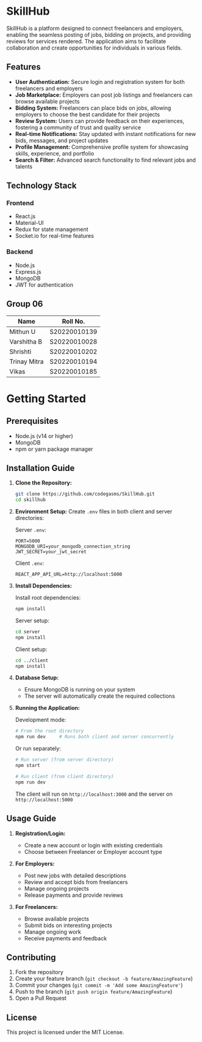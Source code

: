 # SkillHub

SkillHub is a platform designed to connect freelancers and employers, enabling the seamless posting of jobs, bidding on projects, and providing reviews for services rendered. The application aims to facilitate collaboration and create opportunities for individuals in various fields.

## Features

- **User Authentication:** Secure login and registration system for both freelancers and employers
- **Job Marketplace:** Employers can post job listings and freelancers can browse available projects
- **Bidding System:** Freelancers can place bids on jobs, allowing employers to choose the best candidate for their projects
- **Review System:** Users can provide feedback on their experiences, fostering a community of trust and quality service
- **Real-time Notifications:** Stay updated with instant notifications for new bids, messages, and project updates
- **Profile Management:** Comprehensive profile system for showcasing skills, experience, and portfolio
- **Search & Filter:** Advanced search functionality to find relevant jobs and talents

## Technology Stack

### Frontend
- React.js
- Material-UI
- Redux for state management
- Socket.io for real-time features

### Backend
- Node.js
- Express.js
- MongoDB
- JWT for authentication

## Group 06

| Name             | Roll No.          |
|------------------|-------------------|
| Mithun U         | S20220010139      |
| Varshitha B      | S20220010028      |
| Shrishti         | S20220010202      |
| Trinay Mitra     | S20220010194      |
| Vikas            | S20220010185      |

# Getting Started

## Prerequisites
- Node.js (v14 or higher)
- MongoDB
- npm or yarn package manager

## Installation Guide

1. **Clone the Repository:**
   ```bash
   git clone https://github.com/codegasms/SkillHub.git
   cd skillhub
   ```

2. **Environment Setup:**
   Create `.env` files in both client and server directories:

   Server `.env`:
   ```
   PORT=5000
   MONGODB_URI=your_mongodb_connection_string
   JWT_SECRET=your_jwt_secret
   ```

   Client `.env`:
   ```
   REACT_APP_API_URL=http://localhost:5000
   ```

3. **Install Dependencies:**

   Install root dependencies:
   ```bash
   npm install
   ```

   Server setup:
   ```bash
   cd server
   npm install
   ```

   Client setup:
   ```bash
   cd ../client
   npm install
   ```

4. **Database Setup:**
   - Ensure MongoDB is running on your system
   - The server will automatically create the required collections

5. **Running the Application:**

   Development mode:
   ```bash
   # From the root directory
   npm run dev     # Runs both client and server concurrently
   ```

   Or run separately:
   ```bash
   # Run server (from server directory)
   npm start

   # Run client (from client directory)
   npm run dev
   ```

   The client will run on `http://localhost:3000` and the server on `http://localhost:5000`

## Usage Guide

1. **Registration/Login:**
   - Create a new account or login with existing credentials
   - Choose between Freelancer or Employer account type

2. **For Employers:**
   - Post new jobs with detailed descriptions
   - Review and accept bids from freelancers
   - Manage ongoing projects
   - Release payments and provide reviews

3. **For Freelancers:**
   - Browse available projects
   - Submit bids on interesting projects
   - Manage ongoing work
   - Receive payments and feedback

## Contributing

1. Fork the repository
2. Create your feature branch (`git checkout -b feature/AmazingFeature`)
3. Commit your changes (`git commit -m 'Add some AmazingFeature'`)
4. Push to the branch (`git push origin feature/AmazingFeature`)
5. Open a Pull Request

## License

This project is licensed under the MIT License.
